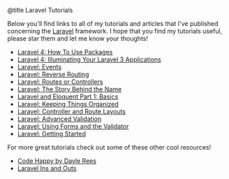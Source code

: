 @title Laravel Tutorials

Below you'll find links to all of my tutorials and articles that I've published concerning the [Laravel](http://laravel.com) framework. I hope that you find my tutorials useful, please star them and let me know your thoughts!

- [Laravel 4: How To Use Packages](http://jasonlewis.me/article/laravel-4-how-to-use-packages)
- [Laravel 4: Illuminating Your Laravel 3 Applications](http://jasonlewis.me/article/laravel-4-illuminating-your-laravel-3-applications)
- [Laravel: Events](http://jasonlewis.me/article/laravel-events)
- [Laravel: Reverse Routing](http://jasonlewis.me/article/laravel-reverse-routing)
- [Laravel: Routes or Controllers](http://jasonlewis.me/article/laravel-routes-or-controllers)
- [Laravel: The Story Behind the Name](http://jasonlewis.me/article/laravel-the-story-behind-the-name) 
- [Laravel and Eloquent Part 1: Basics](http://jasonlewis.me/article/laravel-and-eloquent-part-1-basics)
- [Laravel: Keeping Things Organized](http://jasonlewis.me/article/laravel-keeping-things-organized)
- [Laravel: Controller and Route Layouts](http://jasonlewis.me/article/laravel-controller-and-route-layouts)
- [Laravel: Advanced Validation](http://jasonlewis.me/article/laravel-advanced-validation)
- [Laravel: Using Forms and the Validator](http://jasonlewis.me/article/laravel-using-forms-and-the-validator)
- [Laravel: Getting Started](http://jasonlewis.me/article/laravel-getting-started)

For more great tutorials check out some of these other cool resources!

- [Code Happy by Dayle Rees](http://codehappy.daylerees.com/)
- [Laravel Ins and Outs](http://laravel.io/)